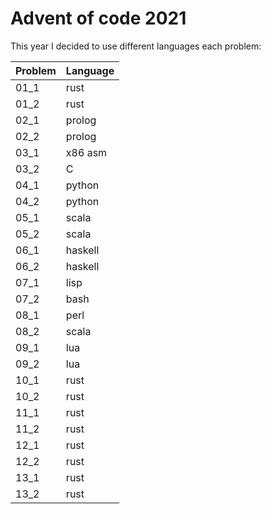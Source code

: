 # Advent of code 2021

This year I decided to use different languages each problem:

| Problem     | Language    |
| ----------- | ----------- |
| 01_1        | rust        |
| 01_2        | rust        |
| 02_1        | prolog      |
| 02_2        | prolog      |
| 03_1        | x86 asm     |
| 03_2        | C           |
| 04_1        | python      |
| 04_2        | python      |
| 05_1        | scala       |
| 05_2        | scala       |
| 06_1        | haskell     |
| 06_2        | haskell     |
| 07_1        | lisp        |
| 07_2        | bash        |
| 08_1        | perl        |
| 08_2        | scala       |
| 09_1        | lua         |
| 09_2        | lua         |
| 10_1        | rust        |
| 10_2        | rust        |
| 11_1        | rust        |
| 11_2        | rust        |
| 12_1        | rust        |
| 12_2        | rust        |
| 13_1        | rust        |
| 13_2        | rust        |
